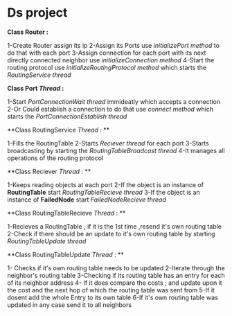 # Ds project

**Class Router :**

 1-Create Router assign its ip
2-Assign its Ports use *initializePort method* to do that with each port
3-Assign connection for each port with its next directly connected neighbor use *initializeConnection method* 
4-Start the routing protocol use *initializeRoutingProtocol method* which starts the *RoutingService thread*
             
**Class Port *Thread* :**

1-Start *PortConnectionWait thread* immideatly which accepts a connection 
2-Or Could establish a connection to do that use *connect method*  which starts the *PortConnectionEstablish thread*
           

**Class RoutingService *Thread* : **

1-Fills the RoutingTable 
2-Starts *Reciever thread* for each port
3-Starts broadcasting by starting the *RoutingTableBroadcast thread*
4-It manages all operations of the routing protocol
                              
**Class Reciever *Thread* : **

 1-Keeps reading objects at each port
 2-If the object is an instance of **RoutingTable** start *RoutingTableRecieve thread*
 3-If the object is an instance of **FailedNode** start *FailedNodeRecieve thread*
                        
**Class RoutingTableRecieve *Thread* : **

1-Recieves a RoutingTable ; if it is the 1st time ,resend it's own routing table 
2-Check if there should be an update to it's own routing table by starting *RoutingTableUpdate thread*
                                   
**Class RoutingTableUpdate *Thread* : **

1- Checks if it's own routing table needs to be updated
2-Iterate through the neighbor's routing table
3-Checking if its routing table has an entry for each of its neighbor address
4- If it does compare the costs ; and update upon it the cost and the next hop of which the routing table was sent from
5-If it dosent add the whole Entry to its own table
6-If it's own routing table was updated in any case send it to all neighbors
                                  
                                 
                                   
